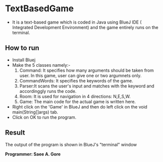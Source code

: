 # TextBasedGame
  - It is a text-based game which is coded in Java using BlueJ IDE ( Integrated Development Environment) and the game entirely runs on the terminal.

## How to run
- Install Bluej
- Make the 5 classes namely:-
  1. Command: It specifies how many arguments should be taken from user. In this game, user can give one or two argumnets only. 
  2. CommandWords: It specifies the keywords of the game.
  3. Parser:It scans the user's input and matches with the keyword and accordinggly runs the code.
  4. Room: It is used for navigation in 4 directions: N,E,S,W.
  5. Game: The main code for the actual game is written here.
- Right click on the 'Game' in BlueJ and then do left click on the void main(String[]args) tab.
- Click on OK to run the program.

## Result
 The output of the program is shown in BlueJ's "terminal" window

**Programmer: Saee A. Gore**
